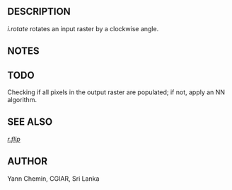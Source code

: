 ## DESCRIPTION

*i.rotate* rotates an input raster by a clockwise angle.

## NOTES

## TODO

Checking if all pixels in the output raster are populated; if not, apply
an NN algorithm.

## SEE ALSO

*[r.flip](r.flip.md)*

## AUTHOR

Yann Chemin, CGIAR, Sri Lanka
